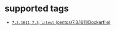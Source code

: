 # supported tags

* [`7.3.1611`, `7.3`, `latest` (centos/7.3.1611/Dockerfile)](https://github.com/szewec/docker-images/blob/master/centos/7.3.1611/Dockerfile)
